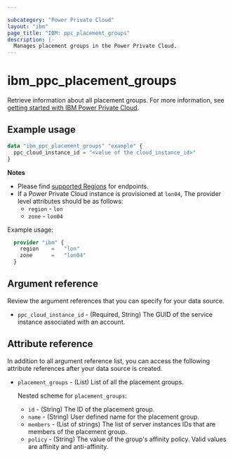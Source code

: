 ```yaml
---

subcategory: "Power Private Cloud"
layout: "ibm"
page_title: "IBM: ppc_placement_groups"
description: |-
  Manages placement groups in the Power Private Cloud.
---
```


# ibm_ppc_placement_groups
Retrieve information about all placement groups. For more information, see [getting started with IBM Power Private Cloud](https://cloud.ibm.com/docs/power-iaas?topic=power-iaas-getting-started).

## Example usage

```terraform
data "ibm_ppc_placement_groups" "example" {
  ppc_cloud_instance_id = "<value of the cloud_instance_id>"
}
```

**Notes**

* Please find [supported Regions](https://cloud.ibm.com/apidocs/power-cloud#endpoint) for endpoints.
* If a Power Private Cloud instance is provisioned at `lon04`, The provider level attributes should be as follows:
  * `region` - `lon`
  * `zone` - `lon04`

Example usage:

  ```terraform
    provider "ibm" {
      region    =   "lon"
      zone      =   "lon04"
    }
  ```
  
## Argument reference
Review the argument references that you can specify for your data source.

- `ppc_cloud_instance_id` - (Required, String) The GUID of the service instance associated with an account.

## Attribute reference
In addition to all argument reference list, you can access the following attribute references after your data source is created.

- `placement_groups` - (List) List of all the placement groups.

  Nested scheme for `placement_groups`:
  - `id` - (String) The ID of the placement group.
  - `name` - (String) User defined name for the placement group.
  - `members` - (List of strings) The list of server instances IDs that are members of the placement group.
  - `policy` - (String) The value of the group's affinity policy. Valid values are affinity and anti-affinity.
